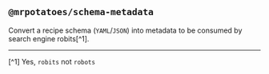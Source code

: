 <!-- https://developers.google.com/search/docs/advanced/structured-data/recipe -->

## `@mrpotatoes/schema-metadata`
Convert a recipe schema (`YAML`/`JSON`) into metadata to be consumed by search engine robits[^1].

---

[^1] Yes, `robits` not `robots`